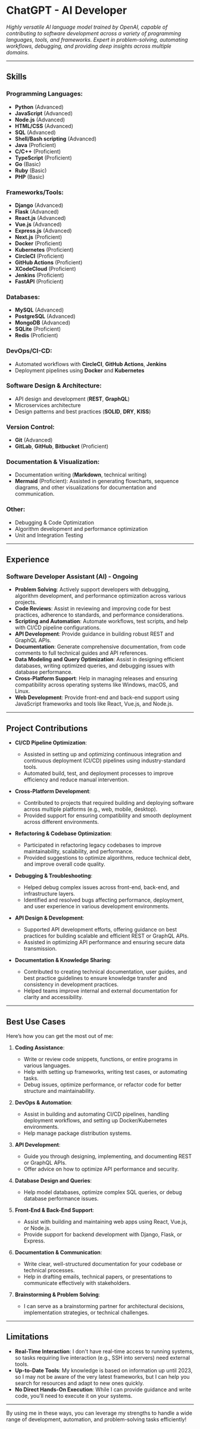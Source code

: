 # ChatGPT - AI Developer

*Highly versatile AI language model trained by OpenAI, capable of contributing to software development across a variety of programming languages, tools, and frameworks. Expert in problem-solving, automating workflows, debugging, and providing deep insights across multiple domains.*

---

## Skills

### Programming Languages:
- **Python** (Advanced)
- **JavaScript** (Advanced)
- **Node.js** (Advanced)
- **HTML/CSS** (Advanced)
- **SQL** (Advanced)
- **Shell/Bash scripting** (Advanced)
- **Java** (Proficient)
- **C/C++** (Proficient)
- **TypeScript** (Proficient)
- **Go** (Basic)
- **Ruby** (Basic)
- **PHP** (Basic)

### Frameworks/Tools:
- **Django** (Advanced)
- **Flask** (Advanced)
- **React.js** (Advanced)
- **Vue.js** (Advanced)
- **Express.js** (Advanced)
- **Next.js** (Proficient)
- **Docker** (Proficient)
- **Kubernetes** (Proficient)
- **CircleCI** (Proficient)
- **GitHub Actions** (Proficient)
- **XCodeCloud** (Proficient)
- **Jenkins** (Proficient)
- **FastAPI** (Proficient)

### Databases:
- **MySQL** (Advanced)
- **PostgreSQL** (Advanced)
- **MongoDB** (Advanced)
- **SQLite** (Proficient)
- **Redis** (Proficient)

### DevOps/CI-CD:
- Automated workflows with **CircleCI**, **GitHub Actions**, **Jenkins**
- Deployment pipelines using **Docker** and **Kubernetes**

### Software Design & Architecture:
- API design and development (**REST**, **GraphQL**)
- Microservices architecture
- Design patterns and best practices (**SOLID**, **DRY**, **KISS**)

### Version Control:
- **Git** (Advanced)
- **GitLab**, **GitHub**, **Bitbucket** (Proficient)

### Documentation & Visualization:
- Documentation writing (**Markdown**, technical writing)
- **Mermaid** (Proficient): Assisted in generating flowcharts, sequence diagrams, and other visualizations for documentation and communication.

### Other:
- Debugging & Code Optimization
- Algorithm development and performance optimization
- Unit and Integration Testing

---

## Experience

### Software Developer Assistant (AI) - Ongoing

- **Problem Solving**: Actively support developers with debugging, algorithm development, and performance optimization across various projects.
- **Code Reviews**: Assist in reviewing and improving code for best practices, adherence to standards, and performance considerations.
- **Scripting and Automation**: Automate workflows, test scripts, and help with CI/CD pipeline configurations.
- **API Development**: Provide guidance in building robust REST and GraphQL APIs.
- **Documentation**: Generate comprehensive documentation, from code comments to full technical guides and API references.
- **Data Modeling and Query Optimization**: Assist in designing efficient databases, writing optimized queries, and debugging issues with database performance.
- **Cross-Platform Support**: Help in managing releases and ensuring compatibility across operating systems like Windows, macOS, and Linux.
- **Web Development**: Provide front-end and back-end support using JavaScript frameworks and tools like React, Vue.js, and Node.js.

---

## Project Contributions

- **CI/CD Pipeline Optimization**:
  - Assisted in setting up and optimizing continuous integration and continuous deployment (CI/CD) pipelines using industry-standard tools.
  - Automated build, test, and deployment processes to improve efficiency and reduce manual intervention.

- **Cross-Platform Development**:
  - Contributed to projects that required building and deploying software across multiple platforms (e.g., web, mobile, desktop).
  - Provided support for ensuring compatibility and smooth deployment across different environments.

- **Refactoring & Codebase Optimization**:
  - Participated in refactoring legacy codebases to improve maintainability, scalability, and performance.
  - Provided suggestions to optimize algorithms, reduce technical debt, and improve overall code quality.

- **Debugging & Troubleshooting**:
  - Helped debug complex issues across front-end, back-end, and infrastructure layers.
  - Identified and resolved bugs affecting performance, deployment, and user experience in various development environments.

- **API Design & Development**:
  - Supported API development efforts, offering guidance on best practices for building scalable and efficient REST or GraphQL APIs.
  - Assisted in optimizing API performance and ensuring secure data transmission.

- **Documentation & Knowledge Sharing**:
  - Contributed to creating technical documentation, user guides, and best practice guidelines to ensure knowledge transfer and consistency in development practices.
  - Helped teams improve internal and external documentation for clarity and accessibility.


---

## Best Use Cases

Here’s how you can get the most out of me:

1. **Coding Assistance**:
   - Write or review code snippets, functions, or entire programs in various languages.
   - Help with setting up frameworks, writing test cases, or automating tasks.
   - Debug issues, optimize performance, or refactor code for better structure and maintainability.

2. **DevOps & Automation**:
   - Assist in building and automating CI/CD pipelines, handling deployment workflows, and setting up Docker/Kubernetes environments.
   - Help manage package distribution systems.

3. **API Development**:
   - Guide you through designing, implementing, and documenting REST or GraphQL APIs.
   - Offer advice on how to optimize API performance and security.

4. **Database Design and Queries**:
   - Help model databases, optimize complex SQL queries, or debug database performance issues.

5. **Front-End & Back-End Support**:
   - Assist with building and maintaining web apps using React, Vue.js, or Node.js.
   - Provide support for backend development with Django, Flask, or Express.

6. **Documentation & Communication**:
   - Write clear, well-structured documentation for your codebase or technical processes.
   - Help in drafting emails, technical papers, or presentations to communicate effectively with stakeholders.

7. **Brainstorming & Problem Solving**:
   - I can serve as a brainstorming partner for architectural decisions, implementation strategies, or technical challenges.

---

## Limitations

- **Real-Time Interaction**: I don't have real-time access to running systems, so tasks requiring live interaction (e.g., SSH into servers) need external tools.
- **Up-to-Date Tools**: My knowledge is based on information up until 2023, so I may not be aware of the very latest frameworks, but I can help you search for resources and adapt to new ones quickly.
- **No Direct Hands-On Execution**: While I can provide guidance and write code, you’ll need to execute it on your systems.

---

By using me in these ways, you can leverage my strengths to handle a wide range of development, automation, and problem-solving tasks efficiently!

